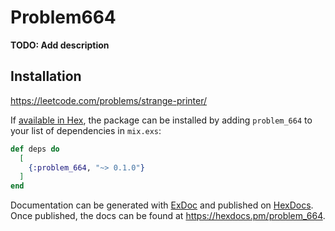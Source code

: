 # Problem664

**TODO: Add description**

## Installation
https://leetcode.com/problems/strange-printer/

If [available in Hex](https://hex.pm/docs/publish), the package can be installed
by adding `problem_664` to your list of dependencies in `mix.exs`:

```elixir
def deps do
  [
    {:problem_664, "~> 0.1.0"}
  ]
end
```

Documentation can be generated with [ExDoc](https://github.com/elixir-lang/ex_doc)
and published on [HexDocs](https://hexdocs.pm). Once published, the docs can
be found at <https://hexdocs.pm/problem_664>.

